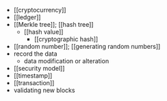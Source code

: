 - [[cryptocurrency]]
- [[ledger]]
- [[Merkle tree]]; [[hash tree]]
    - [[hash value]]
        - [[cryptographic hash]]
- [[random number]]; [[generating random numbers]]
- record the data
    - data modification or alteration
- [[security model]]
- [[timestamp]]
- [[transaction]]
- validating new blocks
